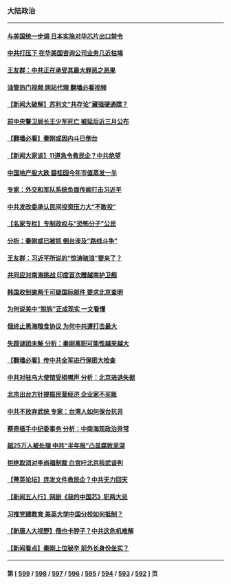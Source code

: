 ### 大陆政治
---
#### [与美国统一步调 日本实施对华芯片出口禁令](../../pages/ncid277/n14041063.md?07250445) 
#### [中共打压下 在华美国咨询公司业务几近枯竭](../../pages/ncid277/n14041062.md?07250445) 
#### [王友群：中共正在承受其最大罪恶之恶果](../../pages/ncid277/n14041034.md?07250445) 
#### [油管热门视频 网站代理 翻墙必看视频](http://138.2.39.72:81/youtube.html?epic-marker?07250445)
#### [【新闻大破解】苏利文“共存论”藏强硬通牒？](../../pages/ncid277/n14040959.md?07250445) 
#### [前中央警卫局长王少军死亡 被延后近三月公布](../../pages/ncid277/n14040960.md?07250445) 
#### [【翻墙必看】秦刚或因内斗已倒台](../../pages/ncid277/n14040568.md?07250445) 
#### [【新闻大家谈】11道急令救民企？中共绝望](../../pages/ncid277/n14040944.md?07250445) 
#### [中国地产股大跌 碧桂园今年市值蒸发一半](../../pages/ncid277/n14040947.md?07250445) 
#### [专家：外交和军队系统负面传闻打击习近平](../../pages/ncid277/n14040689.md?07250445) 
#### [中共发改委承认民间投资压力大“不敢投”](../../pages/ncid277/n14040857.md?07250445) 
#### [【名家专栏】专制政权与“恐怖分子”公民](../../pages/ncid277/n14040411.md?07250445) 
#### [分析：秦刚或已被抓 倒台涉及“路线斗争”](../../pages/ncid277/n14040620.md?07250445) 
#### [王友群：习近平所说的“惊涛骇浪”要来了？](../../pages/ncid277/n14040551.md?07250445) 
#### [共同应对南海挑战 印度首次赠越南护卫舰](../../pages/ncid277/n14040517.md?07250445) 
#### [韩国收到逾两千可疑国际邮件 要求北京查明](../../pages/ncid277/n14040474.md?07250445) 
#### [为何说美中“脱钩”正成现实 一文看懂](../../pages/ncid277/n14040091.md?07250445) 
#### [俄终止黑海粮食协议 为何中共遭打击最大](../../pages/ncid277/n14040090.md?07250445) 
#### [失踪谜团未解 分析：秦刚离职可能性越来越大](../../pages/ncid277/n14040169.md?07250445) 
#### [【翻墙必看】传中共全军进行保密大检查](../../pages/ncid277/n14040160.md?07250445) 
#### [中共对驻乌大使馆受损噤声 分析：北京进退失据](../../pages/ncid277/n14040180.md?07250445) 
#### [北京出台方针提振民营经济 企业家不买账](../../pages/ncid277/n14040096.md?07250445) 
#### [中共不放弃武统 专家：台湾人如何保台抗共](../../pages/ncid277/n14039508.md?07250445) 
#### [蔡奇插手中纪委事务 分析：中南海现政治异常](../../pages/ncid277/n14040163.md?07250445) 
#### [超25万人被处理 中共“半年报”凸显腐败至深](../../pages/ncid277/n14040098.md?07250445) 
#### [拒绝取消对李尚福制裁 白宫吁北京核武谈判](../../pages/ncid277/n14040022.md?07250445) 
#### [【菁英论坛】连发文件救民企？中共无力回天](../../pages/ncid277/n14040108.md?07250445) 
#### [【新闻五人行】网剧《我的中国芯》犯两大忌](../../pages/ncid277/n14040094.md?07250445) 
#### [习推党建教育 美英大学中国分校如何抵制？](../../pages/ncid277/n14039715.md?07250445) 
#### [【新唐人大视野】俄也卡脖子？中共这危机难解](../../pages/ncid277/n14040088.md?07250445) 
#### [【新闻看点】秦刚上位秘辛 前外长身份坐实？](../../pages/ncid277/n14040041.md?07250445) 

---
#### 第 [ [599](./599.md?07250445) / [598](./598.md?07250445) / [597](./597.md?07250445) / [596](./596.md?07250445) / [595](./595.md?07250445) / [594](./594.md?07250445) / [593](./593.md?07250445) / [592](./592.md?07250445) ] 页
